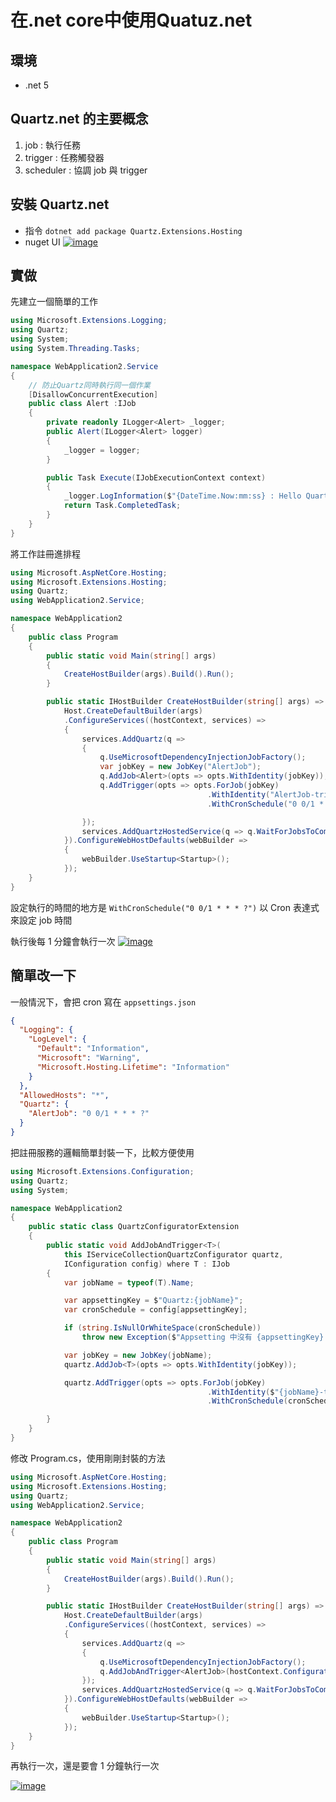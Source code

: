 # 在.net core中使用Quatuz.net

## 環境

- .net 5

## Quartz.net 的主要概念

1. job : 執行任務
2. trigger : 任務觸發器
3. scheduler : 協調 job 與 trigger

## 安裝 Quartz.net

- 指令 `dotnet add package Quartz.Extensions.Hosting`
- nuget UI
  [![image](https://user-images.githubusercontent.com/37999690/131617491-ae2c09f2-3ea8-4c3a-9318-8e62fafa6d64.png "image")](https://user-images.githubusercontent.com/37999690/131617491-ae2c09f2-3ea8-4c3a-9318-8e62fafa6d64.png)

## 實做

先建立一個簡單的工作

```csharp
using Microsoft.Extensions.Logging;
using Quartz;
using System;
using System.Threading.Tasks;

namespace WebApplication2.Service
{
    // 防止Quartz同時執行同一個作業
    [DisallowConcurrentExecution]
    public class Alert :IJob
    {
        private readonly ILogger<Alert> _logger;
        public Alert(ILogger<Alert> logger)
        {
            _logger = logger;
        }

        public Task Execute(IJobExecutionContext context)
        {
            _logger.LogInformation($"{DateTime.Now:mm:ss} : Hello Quartz !");
            return Task.CompletedTask;
        }
    }
}

```

將工作註冊進排程

```csharp
using Microsoft.AspNetCore.Hosting;
using Microsoft.Extensions.Hosting;
using Quartz;
using WebApplication2.Service;

namespace WebApplication2
{
    public class Program
    {
        public static void Main(string[] args)
        {
            CreateHostBuilder(args).Build().Run();
        }

        public static IHostBuilder CreateHostBuilder(string[] args) =>
            Host.CreateDefaultBuilder(args)
            .ConfigureServices((hostContext, services) =>
            {
                services.AddQuartz(q =>
                {
                    q.UseMicrosoftDependencyInjectionJobFactory();
                    var jobKey = new JobKey("AlertJob");
                    q.AddJob<Alert>(opts => opts.WithIdentity(jobKey));
                    q.AddTrigger(opts => opts.ForJob(jobKey)
                                            .WithIdentity("AlertJob-trigger")
                                            .WithCronSchedule("0 0/1 * * * ?"));

                });
                services.AddQuartzHostedService(q => q.WaitForJobsToComplete = true);
            }).ConfigureWebHostDefaults(webBuilder =>
            {
                webBuilder.UseStartup<Startup>();
            });
    }
}

```

設定執行的時間的地方是 `WithCronSchedule("0 0/1 * * * ?")` 以 Cron 表達式來設定 job 時間

執行後每 1 分鐘會執行一次
[![image](https://user-images.githubusercontent.com/37999690/131632834-696b8722-b901-4530-b9d9-2a4dfdc018a6.png "image")](https://user-images.githubusercontent.com/37999690/131632834-696b8722-b901-4530-b9d9-2a4dfdc018a6.png)

## 簡單改一下

一般情況下，會把 cron 寫在 `appsettings.json`

```json
{
  "Logging": {
    "LogLevel": {
      "Default": "Information",
      "Microsoft": "Warning",
      "Microsoft.Hosting.Lifetime": "Information"
    }
  },
  "AllowedHosts": "*",
  "Quartz": {
    "AlertJob": "0 0/1 * * * ?"
  }
}
```

把註冊服務的邏輯簡單封裝一下，比較方便使用

```csharp
using Microsoft.Extensions.Configuration;
using Quartz;
using System;

namespace WebApplication2
{
    public static class QuartzConfiguratorExtension
    {
        public static void AddJobAndTrigger<T>(
            this IServiceCollectionQuartzConfigurator quartz,
            IConfiguration config) where T : IJob
        {
            var jobName = typeof(T).Name;

            var appsettingKey = $"Quartz:{jobName}";
            var cronSchedule = config[appsettingKey];

            if (string.IsNullOrWhiteSpace(cronSchedule))
                throw new Exception($"Appsetting 中沒有 {appsettingKey} 的 cron 設定 ");

            var jobKey = new JobKey(jobName);
            quartz.AddJob<T>(opts => opts.WithIdentity(jobKey));

            quartz.AddTrigger(opts => opts.ForJob(jobKey)
                                            .WithIdentity($"{jobName}-trigger")
                                            .WithCronSchedule(cronSchedule));

        }
    }
}

```

修改 Program.cs，使用剛剛封裝的方法

```csharp
using Microsoft.AspNetCore.Hosting;
using Microsoft.Extensions.Hosting;
using Quartz;
using WebApplication2.Service;

namespace WebApplication2
{
    public class Program
    {
        public static void Main(string[] args)
        {
            CreateHostBuilder(args).Build().Run();
        }

        public static IHostBuilder CreateHostBuilder(string[] args) =>
            Host.CreateDefaultBuilder(args)
            .ConfigureServices((hostContext, services) =>
            {
                services.AddQuartz(q =>
                {
                    q.UseMicrosoftDependencyInjectionJobFactory();
                    q.AddJobAndTrigger<AlertJob>(hostContext.Configuration);
                });
                services.AddQuartzHostedService(q => q.WaitForJobsToComplete = true);
            }).ConfigureWebHostDefaults(webBuilder =>
            {
                webBuilder.UseStartup<Startup>();
            });
    }
}

```

再執行一次，還是要會 1 分鐘執行一次

[![image](https://user-images.githubusercontent.com/37999690/131639531-bde98c7e-384a-4182-bcf8-dd55a76989bc.png "image")](https://user-images.githubusercontent.com/37999690/131639531-bde98c7e-384a-4182-bcf8-dd55a76989bc.png)
